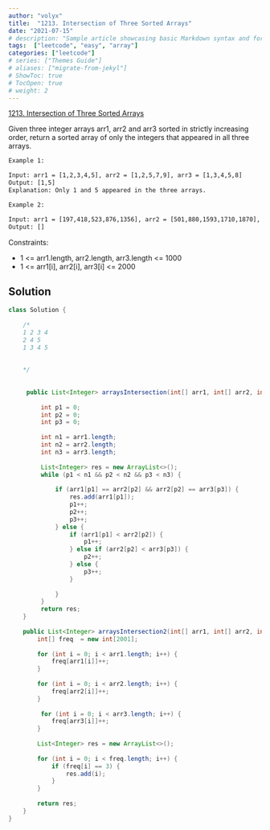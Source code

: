 ```yaml
---
author: "volyx"
title:  "1213. Intersection of Three Sorted Arrays"
date: "2021-07-15"
# description: "Sample article showcasing basic Markdown syntax and formatting for HTML elements."
tags:  ["leetcode", "easy", "array"]
categories: ["leetcode"]
# series: ["Themes Guide"]
# aliases: ["migrate-from-jekyl"]
# ShowToc: true
# TocOpen: true
# weight: 2
---
```


[1213. Intersection of Three Sorted Arrays](https://leetcode.com/problems/intersection-of-three-sorted-arrays/)

Given three integer arrays arr1, arr2 and arr3 sorted in strictly increasing order, return a sorted array of only the integers that appeared in all three arrays.

```txt
Example 1:

Input: arr1 = [1,2,3,4,5], arr2 = [1,2,5,7,9], arr3 = [1,3,4,5,8]
Output: [1,5]
Explanation: Only 1 and 5 appeared in the three arrays.

Example 2:

Input: arr1 = [197,418,523,876,1356], arr2 = [501,880,1593,1710,1870], arr3 = [521,682,1337,1395,1764]
Output: []
```

Constraints:

- 1 <= arr1.length, arr2.length, arr3.length <= 1000
- 1 <= arr1[i], arr2[i], arr3[i] <= 2000

## Solution

```java
class Solution {
    
    /* 
    1 2 3 4 
    2 4 5 
    1 3 4 5 
    
    
    */
    
    
     public List<Integer> arraysIntersection(int[] arr1, int[] arr2, int[] arr3) {
         
         int p1 = 0;
         int p2 = 0;
         int p3 = 0;
         
         int n1 = arr1.length;
         int n2 = arr2.length;
         int n3 = arr3.length;
         
         List<Integer> res = new ArrayList<>();
         while (p1 < n1 && p2 < n2 && p3 < n3) {
             
             if (arr1[p1] == arr2[p2] && arr2[p2] == arr3[p3]) {
                 res.add(arr1[p1]);
                 p1++;
                 p2++;
                 p3++;
             } else {
                 if (arr1[p1] < arr2[p2]) {
                     p1++;
                 } else if (arr2[p2] < arr3[p3]) {
                     p2++;
                 } else {
                     p3++;
                 }
                 
             }
         }
         return res;
    }
    
    public List<Integer> arraysIntersection2(int[] arr1, int[] arr2, int[] arr3) {
        int[] freq  = new int[2001];
        
        for (int i = 0; i < arr1.length; i++) {
            freq[arr1[i]]++;
        }
        
        for (int i = 0; i < arr2.length; i++) {
            freq[arr2[i]]++;
        }
        
         for (int i = 0; i < arr3.length; i++) {
            freq[arr3[i]]++;
        }
        
        List<Integer> res = new ArrayList<>();
        
        for (int i = 0; i < freq.length; i++) {
            if (freq[i] == 3) {
                res.add(i);
            }
        }
        
        return res;
    }
}
```
